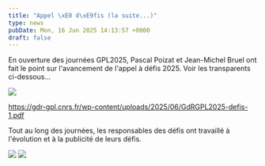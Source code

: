 ```yaml
---
title: "Appel \xE0 d\xE9fis (la suite...)"
type: news
pubDate: Mon, 16 Jun 2025 14:13:57 +0000
draft: false
---
```


En ouverture des journées GPL2025, Pascal Poizat et Jean-Michel Bruel ont fait le point sur l'avancement de l'appel à défis 2025. Voir les transparents ci-dessous...

![](https://gdr-gpl.cnrs.fr/wp-content/uploads/2025/06/GPL25_AppelDefis1.jpg)

<https://gdr-gpl.cnrs.fr/wp-content/uploads/2025/06/GdRGPL2025-defis-1.pdf>

Tout au long des journées, les responsables des défis ont travaillé à l'évolution et à la publicité de leurs défis.

![](https://gdr-gpl.cnrs.fr/wp-content/uploads/2025/06/GPL25_Defis3.jpg) ![](https://gdr-gpl.cnrs.fr/wp-content/uploads/2025/06/GPL25_Defis2.jpg)
